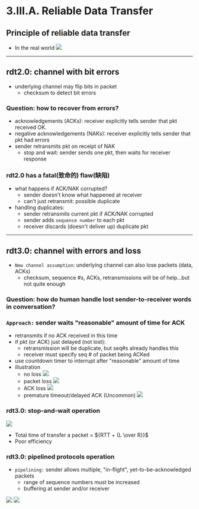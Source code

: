 # 3.III.A. Reliable Data Transfer

## Principle of reliable data transfer
* In the real world
    <img src="imgs/reliable_data_transfer.png">

---
## rdt2.0: channel with bit errors

* underlying channel may flip bits in packet
    * checksum to detect bit errors

### Question: how to recover from errors?
* acknowledgements (ACKs): receiver explicitly tells sender that pkt received OK.
* negative acknowledgements (NAKs): receiver explicitly tells sender that pkt had errors
* sender retransmits pkt on receipt of NAK
    * stop and wait: sender sends one pkt, then waits for receiver response

### rdt2.0 has a fatal(致命的) flaw(缺陷)
* what happens if ACK/NAK corrupted?
    * sender doesn't know what happened at receiver
    * can't just retransmit: possible duplicate
* handling duplicates:
    * sender retransmits current pkt if ACK/NAK corrupted
    * sender adds `sequence number` to each pkt
    * receiver discards (doesn't deliver up) duplicate pkt
---
## rdt3.0: channel with errors and loss

* `New channel assumption`: underlying channel can also lose packets (data, ACKs)
    * checksum, sequence #s, ACKs, retransmissions will be of help...but not quite enough

### Question: how do human handle lost sender-to-receiver words in conversation?

### `Approach:` sender waits "reasonable" amount of time for ACK
* retransmits if no ACK received in this time
* if pkt (or ACK) just delayed (not lost):
    * retransmission will be duplicate, but seq#s already handles this
    * receiver must specify seq # of packet being ACKed
* use countdown timer to interrupt after "reasonable" amount of time
* illustration
    * no loss
        <img src="imgs/noloss.png">
    * packet loss
        <img src="imgs/packet_loss.png">
    * ACK loss
        <img src="imgs/ACKloss.png">
    * premature timeout/delayed ACK (Uncommon)
        <img src="imgs/delayedACK.png">

### rdt3.0: stop-and-wait operation

<img src="imgs/stop_and_wait.png">

* Total time of transfer a packet = ${RTT + {L \over R}}$
* Poor efficiency

### rdt3.0: pipelined protocols operation

* `pipelining:` sender allows multiple, "in-flight", yet-to-be-acknowledged packets
    * range of sequence numbers must be increased
    * buffering at sender and/or receiver

<img src="imgs/pipelined_protocols.png">

<img src="imgs/pipelined_protocols2.png">